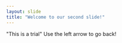 ```yaml
---
layout: slide
title: "Welcome to our second slide!"
---
```

"This is a trial"
Use the left arrow to go back!
